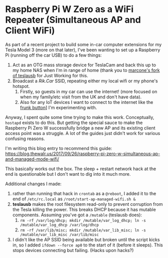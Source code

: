 # Raspberry Pi W Zero as a WiFi Repeater (Simultaneous AP and Client WiFi)

As part of a recent project to build some in-car computer extensions for my Tesla Model 3 (more on that later), I've
been wanting to set up a Raspberry Pi (running off the car USB) to do a few things:
  1. Act as an OTG mass storage device for TeslaCam and back this up to my home NAS when I'm in range of home 
     (thank you to [marcone's fork of teslausb](https://github.com/marcone/teslausb) for Just Working for this.
  1. Broadcast a *Rik.Car* SSID, repeating either my local wifi or my phone's hotspot.
     1. Firstly, so guests in my car can use the internet! (more focused on when my family/etc visit from the UK and 
        don't have data).
     1. Also for any IoT devices I want to connect to the internet like the 
        [frunk button](https://github.com/rikbrown/tesla-frunk-button)] I'm experimenting with.
        
Anyway, I spent quite some time trying to make this work. Conceptually, `hostapd` exists to do this. But getting the
special sauce to make the Raspberry Pi Zero W successfully bridge a new AP and its existing client access point was
a struggle. A lot of the guides just didn't work for various confusing reasons.

I'm writing this blog entry to recommend this guide:
https://blog.thewalr.us/2017/09/26/raspberry-pi-zero-w-simultaneous-ap-and-managed-mode-wifi/

This basically works out the box. The sleep + restart network hack at the end is questionable but I don't want to
dig into it much more.

Additional changes I made:
1. rather than running that hack in `crontab` as a `@reboot`, I added it to the end of `/etc/rc.local` as
  `/root/start-ap-managed-wifi.sh &`
1. **teslausb** makes the root filesystem read-only to prevent corruption from the Tesla killing the power. This breaks
  DHCP because it has mutable components. Assuming you've got a `/mutable` (teslausb does):
    1. `rm -rf /var/log/dhcp; mkdir /mutable/var_log_dhcp; ln -s /mutable/var_log_dhcp /var/log/dhcp`
    1. `rm -rf /var/lib/misc; mkdir /mutable/var_lib_misc; ln -s /mutable/var_lib_misc /var/lib/misc` 
1. I didn't like the AP SSID being available but broken until the script kicks in, so I added `ifdown --force ap0` to the    start of it (before it sleeps). This stops devices connecting but failing. (Hacks upon hacks?)
